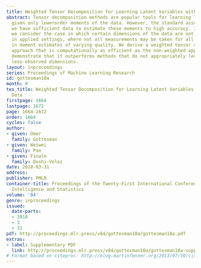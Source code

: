 ```yaml
---
title: Weighted Tensor Decomposition for Learning Latent Variables with Partial Data
abstract: Tensor decomposition methods are popular tools for learning latent variables
  given only lowerorder moments of the data. However, the standard assumption is that
  we have sufficient data to estimate these moments to high accuracy. In this work,
  we consider the case in which certain dimensions of the data are not always observed–common
  in applied settings, where not all measurements may be taken for all observations–resulting
  in moment estimates of varying quality. We derive a weighted tensor decomposition
  approach that is computationally as efficient as the non-weighted approach, and
  demonstrate that it outperforms methods that do not appropriately leverage these
  less-observed dimensions.
layout: inproceedings
series: Proceedings of Machine Learning Research
id: gottesman18a
month: 0
tex_title: Weighted Tensor Decomposition for Learning Latent Variables with Partial
  Data
firstpage: 1664
lastpage: 1672
page: 1664-1672
order: 1664
cycles: false
author:
- given: Omer
  family: Gottesman
- given: Weiwei
  family: Pan
- given: Finale
  family: Doshi-Velez
date: 2018-03-31
address: 
publisher: PMLR
container-title: Proceedings of the Twenty-First International Conference on Artificial
  Intelligence and Statistics
volume: '84'
genre: inproceedings
issued:
  date-parts:
  - 2018
  - 3
  - 31
pdf: http://proceedings.mlr.press/v84/gottesman18a/gottesman18a.pdf
extras:
- label: Supplementary PDF
  link: http://proceedings.mlr.press/v84/gottesman18a/gottesman18a-supp.pdf
# Format based on citeproc: http://blog.martinfenner.org/2013/07/30/citeproc-yaml-for-bibliographies/
---
```

